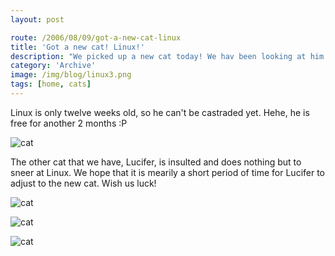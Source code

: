 ```yaml
---
layout: post

route: /2006/08/09/got-a-new-cat-linux
title: 'Got a new cat! Linux!'
description: "We picked up a new cat today! We hav been looking at him for over a month and we finally decided. I named him Linux;) Don't ask why, figure it out for yourself"
category: 'Archive'
image: /img/blog/linux3.png
tags: [home, cats]
---
```


Linux is only twelve weeks old, so he can't be castraded yet. Hehe, he is free
for another 2 months :P

![cat](/img/blog/linux3.png)

The other cat that we have, Lucifer, is insulted and does nothing but to sneer
at Linux. We hope that it is mearily a short period of time for Lucifer to
adjust to the new cat. Wish us luck!

![cat](/img/blog/linux4.png)

![cat](/img/blog/linux5.png)

![cat](/img/blog/linux6.png)
